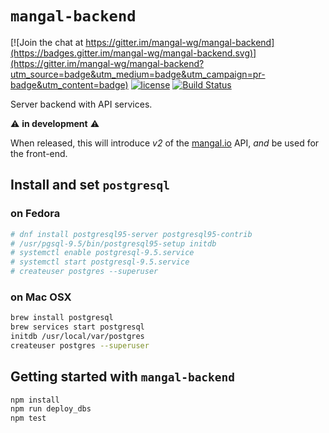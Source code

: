 # `mangal-backend`

[![Join the chat at https://gitter.im/mangal-wg/mangal-backend](https://badges.gitter.im/mangal-wg/mangal-backend.svg)](https://gitter.im/mangal-wg/mangal-backend?utm_source=badge&utm_medium=badge&utm_campaign=pr-badge&utm_content=badge) [![license](https://img.shields.io/github/license/mangal-wg/mangal-backend.svg?maxAge=2592000?style=flat-square)]() [![Build Status](https://travis-ci.org/mangal-wg/mangal-backend.svg?branch=master)](https://travis-ci.org/mangal-wg/mangal-backend)

Server backend with API services.

:warning: **in development** :warning:

When released, this will introduce *v2* of the [mangal.io](http://mangal.io)
API, *and* be used for the front-end.

## Install and set `postgresql`

### on Fedora

``` bash
# dnf install postgresql95-server postgresql95-contrib
# /usr/pgsql-9.5/bin/postgresql95-setup initdb
# systemctl enable postgresql-9.5.service
# systemctl start postgresql-9.5.service
# createuser postgres --superuser
```

### on Mac OSX

``` bash
brew install postgresql
brew services start postgresql
initdb /usr/local/var/postgres
createuser postgres --superuser
```

## Getting started with `mangal-backend`

``` bash
npm install
npm run deploy_dbs
npm test
```
